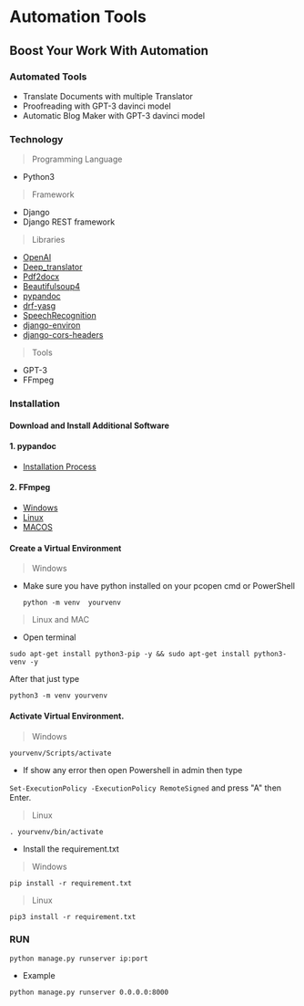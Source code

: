 # Automation Tools

## Boost Your Work With Automation

### Automated Tools

- Translate Documents with multiple Translator
- Proofreading with GPT-3 davinci model
- Automatic Blog Maker with GPT-3 davinci model

### Technology

> Programming Language

- Python3

> Framework

- Django
- Django REST framework

> Libraries

- [OpenAI](https://pypi.org/project/openai/)
- [Deep_translator](https://pypi.org/project/deep-translator/)
- [Pdf2docx](https://pypi.org/project/pdf2docx/)
- [Beautifulsoup4](https://pypi.org/project/beautifulsoup4/)
- [pypandoc](https://pypi.org/project/pypandoc/)
- [drf-yasg](https://pypi.org/project/drf-yasg/)
- [SpeechRecognition](https://pypi.org/project/SpeechRecognition/)
- [django-environ](https://pypi.org/project/django-environ/)
- [django-cors-headers](https://pypi.org/project/django-cors-headers/)

> Tools

- GPT-3
- FFmpeg

### Installation

#### Download and Install Additional Software

#### 1. pypandoc
- [Installation Process](https://pandoc.org/installing.html)

#### 2. FFmpeg

- [Windows](https://www.geeksforgeeks.org/how-to-install-ffmpeg-on-windows/)
- [Linux](https://www.tecmint.com/install-ffmpeg-in-linux/)
- [MACOS](https://macappstore.org/ffmpeg/)

#### Create a Virtual Environment

> Windows

- Make sure you have python installed on your pcopen cmd or PowerShell

  `python -m venv  yourvenv`

> Linux and MAC

- Open terminal

```
sudo apt-get install python3-pip -y && sudo apt-get install python3-venv -y
```

After that just type

`python3 -m venv yourvenv`

#### Activate Virtual Environment.

> Windows

`yourvenv/Scripts/activate`

- If show any error then open Powershell in admin
  then type

`Set-ExecutionPolicy -ExecutionPolicy RemoteSigned`
and press "A" then Enter.

> Linux

`. yourvenv/bin/activate`

- Install the requirement.txt

> Windows

`pip install -r requirement.txt`

> Linux

`pip3 install -r requirement.txt`

### RUN

`python manage.py runserver ip:port`

- Example

`python manage.py runserver 0.0.0.0:8000`